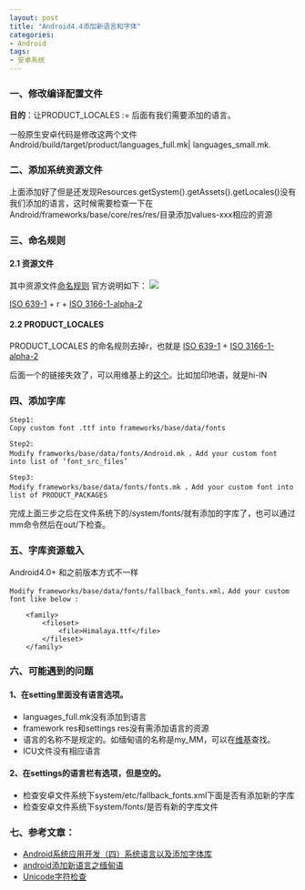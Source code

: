 ```yaml
---
layout: post
title: "Android4.4添加新语言和字体"
categories:
- Android
tags:
- 安卓系统
---
```


### 一、修改编译配置文件
**目的**：让PRODUCT_LOCALES := 后面有我们需要添加的语言。

一般原生安卓代码是修改这两个文件 Android/build/target/product/languages_full.mk| languages_small.mk.

### 二、添加系统资源文件
上面添加好了但是还发现Resources.getSystem().getAssets().getLocales()没有我们添加的语言，这时候需要检查一下在Android/frameworks/base/core/res/res/目录添加values-xxx相应的资源

### 三、命名规则
#### 2.1 资源文件
其中资源文件[命名规则](https://developer.android.com/guide/topics/resources/providing-resources.html?hl=zh-cn#AlternativeResources)
官方说明如下：
![](http://7xt9nx.com2.z0.glb.clouddn.com/android_res_local.png)

 [ISO 639-1](http://www.loc.gov/standards/iso639-2/php/code_list.php) + r +  [ISO 3166-1-alpha-2](https://zh.wikipedia.org/wiki/ISO_3166-1)

#### 2.2 PRODUCT_LOCALES
PRODUCT_LOCALES 的命名规则去掉r，也就是 [ISO 639-1](http://www.loc.gov/standards/iso639-2/php/code_list.php) + [ISO 3166-1-alpha-2](https://zh.wikipedia.org/wiki/ISO_3166-1)

后面一个的链接失效了，可以用维基上的[这个](https://zh.wikipedia.org/wiki/ISO_3166-1)。比如加印地语，就是hi-IN

### 四、添加字库
```
Step1:  
Copy custom font .ttf into frameworks/base/data/fonts

Step2:  
Modify framworks/base/data/fonts/Android.mk ，Add your custom font into list of ‘font_src_files’  

Step3:  
Modify frameworks/base/data/fonts/fonts.mk ，Add your custom font into list of PRODUCT_PACKAGES  
```

完成上面三步之后在文件系统下的/system/fonts/就有添加的字库了，也可以通过mm命令然后在out/下检查。

### 五、字库资源载入
Android4.0+ 和之前版本方式不一样

```
Modify frameworks/base/data/fonts/fallback_fonts.xml，Add your custom font like below :

    <family>
        <fileset>
            <file>Himalaya.ttf</file>
        </fileset>
    </family>

```

### 六、可能遇到的问题

#### 1、在setting里面没有语言选项。

* languages_full.mk没有添加到语言
* framework res和settings res没有需添加语言的资源
* 语言的名称不是规定的。如缅甸语的名称是my_MM，可以在[维基](https://zh.wikipedia.org/wiki/ISO_639-1)查找。
* ICU文件没有相应语言


#### 2、在settings的语言栏有选项，但是空的。

* 检查安卓文件系统下system/etc/fallback_fonts.xml下面是否有添加新的字库
* 检查安卓文件系统下system/fonts/是否有新的字库文件


### 七、参考文章：

* [Android系统应用开发（四）系统语言以及添加字体库](http://blog.csdn.net/sky_pjf/article/details/52515526)
* [android添加新语言之缅甸语](http://blog.csdn.net/yicao821/article/details/17559851)
* [Unicode字符检查](http://unicode-table.com/cn/blocks/tibetan/)
